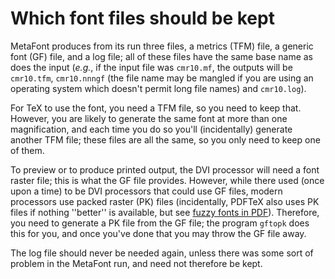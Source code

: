 # Which font files should be kept

MetaFont produces from its run three files, a metrics (TFM) file, a
generic font (GF) file, and a log file; all of these files have the
same base name as does the input (_e.g._, if the input file was
`cmr10.mf`, the outputs will be `cmr10.tfm`,
`cmr10.nnngf` (the file name may be mangled if you are using an
operating system which doesn't permit long file names)
and `cmr10.log`).

For TeX to use the font, you need a TFM file, so you need
to keep that.  However, you are likely to generate the same font
at more than one magnification, and each time you do so you'll
(incidentally) generate another TFM file; these files are
all the same, so you only need to keep one of them.

To preview or to produce printed output, the DVI processor will need a
font raster file; this is what the GF file provides.  However, while
there used (once upon a time) to be DVI processors that could use 
GF files, modern processors  use
packed raster (PK) files (incidentally, PDFTeX also uses
PK files if nothing ''better'' is available, but
see [fuzzy fonts in PDF](./FAQ-fuzzy-type3.html)).
Therefore, you need to generate a PK file from the GF file; the
program `gftopk` does this for you, and once you've done that you
may throw the GF file away.

The log file should never be needed again, unless there was some sort
of problem in the MetaFont run, and need not therefore be kept.

